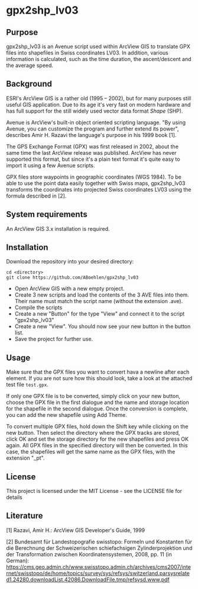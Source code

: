 # gpx2shp_lv03

## Purpose
gpx2shp_lv03 is an Avenue script used within ArcView GIS to translate GPX files into shapefiles in Swiss coordinates LV03. In addition, various information is calculated, such as the time duration, the ascent/descent and the average speed.

## Background
ESRI's ArcView GIS is a rather old (1995 – 2002), but for many purposes still useful GIS application. Due to its age it's very fast on modern hardware and has full support for the still widely used vector data format _Shape_ (SHP).

Avenue is ArcView's built-in object oriented scripting language. "By using Avenue, you can customize the program and further extend its power", describes Amir H. Razavi the language's purpose in his 1999 book \[1\].

The GPS Exchange Format (GPX) was first released in 2002, about the same time the last ArcView release was published. ArcView has never supported this format, but since it's a plain text format it's quite easy to import it using a few Avenue scripts.

GPX files store waypoints in geographic coordinates (WGS 1984). To be able to use the point data easily together with Swiss maps, gpx2shp_lv03 transforms the coordinates into projected Swiss coordinates LV03 using the formula described in \[2\].

## System requirements
An ArcView GIS 3.x installation is required.

## Installation
Download the repository into your desired directory:

```
cd <directory>
git clone https://github.com/ABoehlen/gpx2shp_lv03
```

* Open ArcView GIS with a new empty project.
* Create 3 new scripts and load the contents of the 3 AVE files into them. Their name must match the script name (without the extension .ave).
* Compile the scripts
* Create a new "Button" for the type "View" and connect it to the script "gpx2shp_lv03"
* Create a new "View". You should now see your new button in the button list.
* Save the project for further use.

## Usage

Make sure that the GPX files you want to convert hava a newline after each element. If you are not sure how this should look, take a look at the attached test file `test.gpx`.

If only one GPX file is to be converted, simply click on your new button, choose the GPX file in the first dialogue and the name and storage location for the shapefile in the second dialogue. Once the conversion is complete, you can add the new shapefile using Add Theme.

To convert multiple GPX files, hold down the Shift key while clicking on the new button. Then select the directory where the GPX tracks are stored, click OK and set the storage directory for the new shapefiles and press OK again. All GPX files in the specified directory will then be converted. In this case, the shapefiles will get the same name as the GPX files, with the extension "_pt".

## License

This project is licensed under the MIT License - see the LICENSE file for details

## Literature
\[1\] Razavi, Amir H.: ArcView GIS Developer's Guide, 1999

\[2\] Bundesamt für Landestopografie swisstopo: Formeln und Konstanten für die Berechnung der Schweizerischen schiefachsigen Zylinderprojektion und der Transformation zwischen Koordinatensystemen, 2008, pp. 11 (in German): https://cms.geo.admin.ch/www.swisstopo.admin.ch/archives/cms2007/internet/swisstopo/de/home/topics/survey/sys/refsys/switzerland.parsysrelated1.24280.downloadList.42086.DownloadFile.tmp/refsysd.www.pdf
